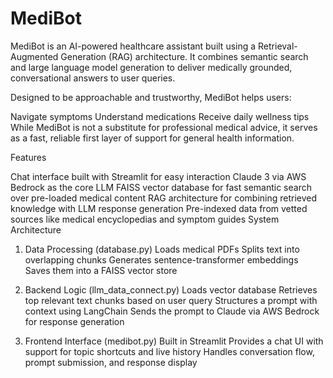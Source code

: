 # MediBot

MediBot is an AI-powered healthcare assistant built using a Retrieval-Augmented Generation (RAG) architecture. It combines semantic search and large language model generation to deliver medically grounded, conversational answers to user queries.

Designed to be approachable and trustworthy, MediBot helps users:

Navigate symptoms
Understand medications
Receive daily wellness tips
While MediBot is not a substitute for professional medical advice, it serves as a fast, reliable first layer of support for general health information.

Features

Chat interface built with Streamlit for easy interaction
Claude 3 via AWS Bedrock as the core LLM
FAISS vector database for fast semantic search over pre-loaded medical content
RAG architecture for combining retrieved knowledge with LLM response generation
Pre-indexed data from vetted sources like medical encyclopedias and symptom guides
System Architecture

1. Data Processing (database.py)
Loads medical PDFs
Splits text into overlapping chunks
Generates sentence-transformer embeddings
Saves them into a FAISS vector store

3. Backend Logic (llm_data_connect.py)
Loads vector database
Retrieves top relevant text chunks based on user query
Structures a prompt with context using LangChain
Sends the prompt to Claude via AWS Bedrock for response generation

4. Frontend Interface (medibot.py)
Built in Streamlit
Provides a chat UI with support for topic shortcuts and live history
Handles conversation flow, prompt submission, and response display

